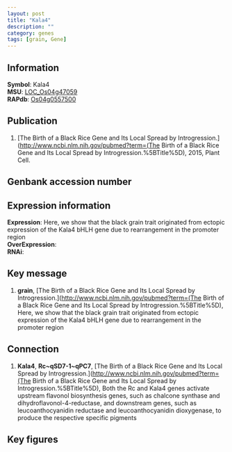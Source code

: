 ```yaml
---
layout: post
title: "Kala4"
description: ""
category: genes
tags: [grain, Gene]
---
```


## Information
__Symbol__: Kala4  
__MSU__: [LOC_Os04g47059](http://rice.plantbiology.msu.edu/cgi-bin/ORF_infopage.cgi?orf=LOC_Os04g47059)  
__RAPdb__: [Os04g0557500](http://rapdb.dna.affrc.go.jp/viewer/gbrowse_details/irgsp1?name=Os04g0557500)  

## Publication
1. [The Birth of a Black Rice Gene and Its Local Spread by Introgression.](http://www.ncbi.nlm.nih.gov/pubmed?term=(The Birth of a Black Rice Gene and Its Local Spread by Introgression.%5BTitle%5D), 2015, Plant Cell.

## Genbank accession number

## Expression information
__Expression__: Here, we show that the black grain trait originated from ectopic expression of the Kala4 bHLH gene due to rearrangement in the promoter region  
__OverExpression__:  
__RNAi__:  

## Key message
1. __grain__, [The Birth of a Black Rice Gene and Its Local Spread by Introgression.](http://www.ncbi.nlm.nih.gov/pubmed?term=(The Birth of a Black Rice Gene and Its Local Spread by Introgression.%5BTitle%5D),  Here, we show that the black grain trait originated from ectopic expression of the Kala4 bHLH gene due to rearrangement in the promoter region

## Connection
1. __Kala4__, __Rc~qSD7-1~qPC7__, [The Birth of a Black Rice Gene and Its Local Spread by Introgression.](http://www.ncbi.nlm.nih.gov/pubmed?term=(The Birth of a Black Rice Gene and Its Local Spread by Introgression.%5BTitle%5D),  Both the Rc and Kala4 genes activate upstream flavonol biosynthesis genes, such as chalcone synthase and dihydroflavonol-4-reductase, and downstream genes, such as leucoanthocyanidin reductase and leucoanthocyanidin dioxygenase, to produce the respective specific pigments

## Key figures


